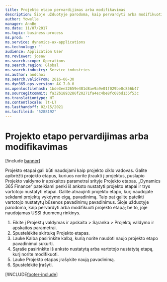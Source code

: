```yaml
---
title: Projekto etapo pervardijimas arba modifikavimas
description: Šioje užduotyje parodoma, kaip pervardyti arba modifikuoti projekto etapą.
author: Yowelle
manager: AnnBe
ms.date: 11/07/2017
ms.topic: business-process
ms.prod: ''
ms.service: dynamics-ax-applications
ms.technology: ''
audience: Application User
ms.reviewer: josaw
ms.search.scope: Operations
ms.search.region: Global
ms.search.industry: Service industries
ms.author: andchoi
ms.search.validFrom: 2016-06-30
ms.dyn365.ops.version: AX 7.0.0
ms.openlocfilehash: 1bde3ee32659e481d8ae9a9e01f029be0c856b47
ms.sourcegitcommit: fa32b1893286f20271fa4ec4be8fc68bd135f53c
ms.translationtype: HT
ms.contentlocale: lt-LT
ms.lasthandoff: 02/15/2021
ms.locfileid: "5288192"
---
```

# <a name="rename-or-modify-a-project-stage"></a>Projekto etapo pervardijimas arba modifikavimas

[!include [banner](../../includes/banner.md)]

Projekto etapai gali būti naudojami kaip projekto ciklo vadovas. Galite apibrėžti projekto etapus, kuriuos norite įtraukti į projektus, puslapio Projekto valdymo ir apskaitos parametrai srityje Projekto etapas. „Dynamics 365 Finance“ pateikiami penki iš anksto nustatyti projekto etapai ir trys vartotojo nustatyti etapai. Galite atnaujinti projekto etapo, kurį naudojate sekdami projektų vykdymo eigą, pavadinimą. Taip pat galite pateikti vartotojo nustatytų būsenos pavadinimų pavadinimus. Šioje užduotyje parodoma, kaip pervardyti arba modifikuoti projekto etapą; be to, joje naudojamas USSI duomenų rinkinys.

1. Eikite į Projektų valdymas ir apskaita > Sąranka > Projektų valdymo ir apskaitos parametrai.
2. Spustelėkite skirtuką Projekto etapas.
3. Lauke Kalba pasirinkite kalbą, kurią norite naudoti naujo projekto etapo pavadinimui sukurti.
4. Sąraše pasirinkite iš anksto nustatytą arba vartotojo nustatytą etapą, kurį norite modifikuoti. 
5. Lauke Projekto etapas įrašykite naują pavadinimą.
6. Spustelėkite Įrašyti.


[!INCLUDE[footer-include](../../includes/footer-banner.md)]